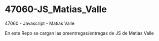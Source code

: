 # 47060-JS_Matias_Valle
47060 - Javascript - Matias Valle

En este Repo se cargan las preentregas/entregas de JS de Matias Valle
